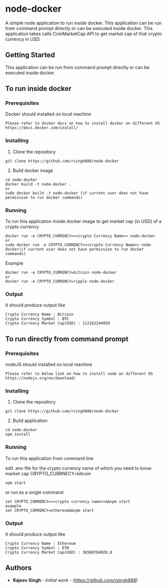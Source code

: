 # node-docker

A simple node application to run inside docker. This application can be run from command prompt directly or can be executed inside docker.
This application takes calls CoinMarketCap API to get market cap of that crypto currency in USD.

## Getting Started

This application can be run from command prompt directly or can be executed inside docker.

## To run inside docker

### Prerequisites

Docker should installed on local machine

```
Please refer to docker docs on how to install docker on different OS
https://docs.docker.com/install/
```

### Installing



1. Clone the repository

```
git clone https://github.com/rsingh888/node-docker
```

2. Build docker image

```
cd node-docker
docker build -t node-docker .  
or 
sudo docker build -t node-docker (if current user does not have permission to run docker commands)
```


### Running

To run this application inside docker image to get market cap (in USD) of a crypto currency

```
docker run -e CRYPTO_CURRENCY=<<crypto Currency Name>> node-docker  
or 
sudo docker run -e CRYPTO_CURRENCY=<<crypto Currency Name>> node-docker(if current user does not have permission to run docker commands)
```

Example
```
docker run -e CRYPTO_CURRENCY=bitcoin node-docker
or
docker run -e CRYPTO_CURRENCY=ripple node-docker
```

### Output

It should produce output like

```
Crypto Currency Name : Bitcoin
Crypto Currency Symbol : BTC
Crypto Currency Market Cap(USD) : 112162244950
```

## To run directly from command prompt

### Prerequisites

nodeJS should installed on local machine

```
Please refer to below link on how to install node on different OS
https://nodejs.org/en/download/

```

### Installing


1. Clone the repository

```
git clone https://github.com/rsingh888/node-docker
```

2. Build application

```
cd node-docker
npm install
```


### Running

To run this application from command line

edit .env file for the crypto currency name of which you need to know market cap
CRYPTO_CURRNECY=bitcoin

```
npm start
```

or run as a single command
```
set CRYPTO_CURRENCY=<<crypto currency name>>&&npm start
example
set CRYPTO_CURRENCY=ethereum&&npm start
```

### Output

It should produce output like

```
Crypto Currency Name : Ethereum
Crypto Currency Symbol : ETH
Crypto Currency Market Cap(USD) : 36580784028.0
```

## Authors

* **Rajeev Singh** - *Initial work* - (https://github.com/rsingh888)